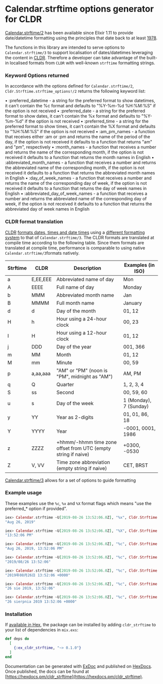 # Calendar.strftime options generator for CLDR

[Calendar.strftime/2](https://hexdocs.pm/elixir/Calendar.html#strftime/3) has been available since Elixir 1.11 to provide date/datetime formatting using the principles that date back to at least [1978](https://en.wikipedia.org/wiki/The_C_Programming_Language).

The functions in this library are intended to serve options to `Calendar.strftime/3` to support localisation of dates/datetimes leveraging the content in [CLDR](https://cldr.unicode.org). Therefore a developer can take advantage of the built-in localised formats from `CLDR` with well-known `strftime` formatting strings.

### Keyword Options returned

In accordance with the options defined for `Calendar.strftime/2`, `Cldr.Strftime.strftime_options!/2` returns the following keyword list:

  • :preferred_datetime - a string for the preferred format to show
    datetimes, it can't contain the %c format and defaults to "%Y-%m-%d
    %H:%M:%S" if the option is not received
  • :preferred_date - a string for the preferred format to show dates, it
    can't contain the %x format and defaults to "%Y-%m-%d" if the option is not
    received
  • :preferred_time - a string for the preferred format to show times, it
    can't contain the %X format and defaults to "%H:%M:%S" if the option is not
    received
  • :am_pm_names - a function that receives either :am or :pm and returns
    the name of the period of the day, if the option is not received it
    defaults to a function that returns "am" and "pm", respectively
  •  :month_names - a function that receives a number and returns the name
    of the corresponding month, if the option is not received it defaults to a
    function that returns the month names in English
  • :abbreviated_month_names - a function that receives a number and
    returns the abbreviated name of the corresponding month, if the option is
    not received it defaults to a function that returns the abbreviated month
    names in English
  • :day_of_week_names - a function that receives a number and returns the
    name of the corresponding day of week, if the option is not received it
    defaults to a function that returns the day of week names in English
  • :abbreviated_day_of_week_names - a function that receives a number and
    returns the abbreviated name of the corresponding day of week, if the
    option is not received it defaults to a function that returns the
    abbreviated day of week names in English

### CLDR format translation

[CLDR](https://cldr.unicode.org) [formats dates, times and date times](https://unicode.org/reports/tr35/tr35-dates.html#Contents) using a [different formatting system](https://unicode.org/reports/tr35/tr35-dates.html#Date_Field_Symbol_Table) to that of `Calendar.strftime/3`.  The CLDR formats are translated at compile time according to the following table. Since them formats are translated at compile time, performance is comparable to using native `Calendar.strftime/3`formats natively.

Strftime | CLDR     | Description                                                   | Examples (in ISO)
-------- | ---------| ------------------------------------------------------------- | ------------------
a        | E,EE,EEE | Abbreviated name of day                                       | Mon
A        | EEEE     | Full name of day                                              | Monday
b        | MMM      | Abbreviated month name                                        | Jan
B        | MMMM     | Full month name                                               | January
d        | d        | Day of the month                                              | 01, 12
H        | h        | Hour using a 24-hour clock                                    | 00, 23
I        | H        | Hour using a 12-hour clock                                    | 01, 12
j        | DDD      | Day of the year                                               | 001, 366
m        | MM       | Month                                                         | 01, 12
M        | mm       | Minute                                                        | 00, 59
p        | a,aa,aaa | "AM" or "PM" (noon is "PM", midnight as "AM")                 | AM, PM
q        | Q        | Quarter                                                       | 1, 2, 3, 4
S        | ss       | Second                                                        | 00, 59, 60
u        | s        | Day of the week                                               | 1 (Monday), 7 (Sunday)
y        | YY       | Year as 2-digits                                              | 01, 01, 86, 18
Y        | YYYY     | Year                                                          | -0001, 0001, 1986
z        | ZZZZ     | +hhmm/-hhmm time zone offset from UTC (empty string if naive) | +0300, -0530
Z        | V, VV    | Time zone abbreviation (empty string if naive)                | CET, BRST

[Calendar.strftime/3](https://hexdocs.pm/elixir/Calendar.html#strftime/3) allows for a set of options to guide formatting

### Example usage

These examples use the `%c`, `%x` and `%X` format flags which means "use the preferred_* option if provided".

```elixir
iex> Calendar.strftime ~U[2019-08-26 13:52:06.0Z], "%x", Cldr.Strftime.strftime_options!()
"Aug 26, 2019"

iex> Calendar.strftime ~U[2019-08-26 13:52:06.0Z], "%X", Cldr.Strftime.strftime_options!()
"13:52:06 PM"

iex> Calendar.strftime ~U[2019-08-26 13:52:06.0Z], "%c", Cldr.Strftime.strftime_options!()
"Aug 26, 2019, 13:52:06 PM"

iex> Calendar.strftime ~U[2019-08-26 13:52:06.0Z], "%c", Cldr.Strftime.strftime_options!("ja")
"2019/08/26 13:52:06"

iex> Calendar.strftime ~U[2019-08-26 13:52:06.0Z], "%c", Cldr.Strftime.strftime_options!("ja", format: :long)
"2019年08月26日 13:52:06 +0000"

iex> Calendar.strftime ~U[2019-08-26 13:52:06.0Z], "%c", Cldr.Strftime.strftime_options!("pl")
"26 sie 2019, 13:52:06"

iex> Calendar.strftime ~U[2019-08-26 13:52:06.0Z], "%c", Cldr.Strftime.strftime_options!("pl", format: :long)
"26 sierpnia 2019 13:52:06 +0000"
```

### Installation

If [available in Hex](https://hex.pm/docs/publish), the package can be installed
by adding `cldr_strftime` to your list of dependencies in `mix.exs`:

```elixir
def deps do
  [
    {:ex_cldr_strftime, "~> 0.1.0"}
  ]
end
```

Documentation can be generated with [ExDoc](https://github.com/elixir-lang/ex_doc)
and published on [HexDocs](https://hexdocs.pm). Once published, the docs can
be found at [https://hexdocs.pm/cldr_strftime](https://hexdocs.pm/cldr_strftime).

